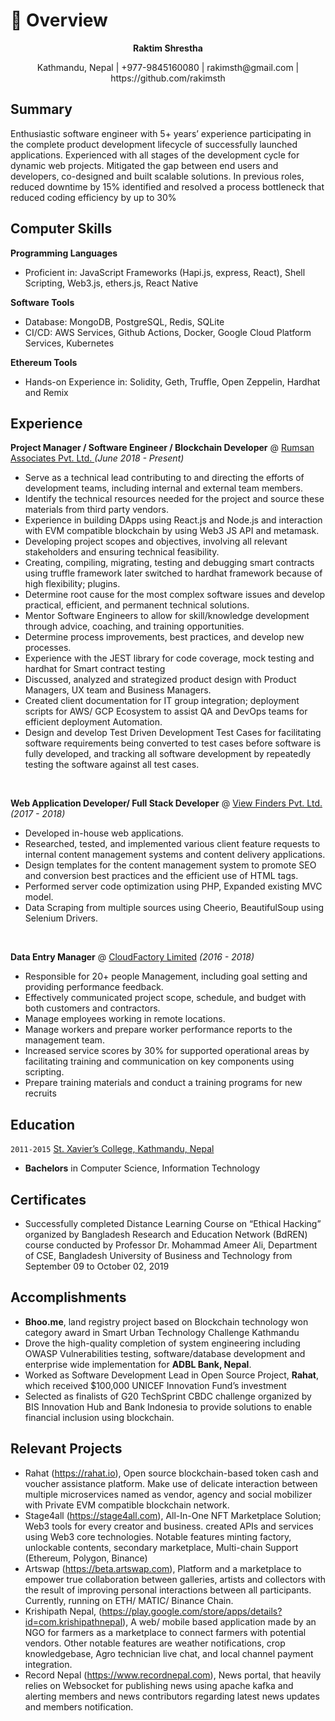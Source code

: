 # 📖 Overview

<p align="center"><strong>Raktim Shrestha</strong></p>
<p align="center"> 
Kathmandu, Nepal | +977-9845160080 | rakimsth@gmail.com | https://github.com/rakimsth
</p>

## Summary

Enthusiastic software engineer with 5+ years’ experience participating in the complete product development lifecycle of successfully launched applications. Experienced with all stages of the development cycle for dynamic web projects. Mitigated the gap between end users and developers, co-designed and built scalable solutions. In previous roles, reduced downtime by 15% identified and resolved a process bottleneck that reduced coding efficiency by up to 30%

## Computer Skills

**Programming Languages**

- Proficient in: JavaScript Frameworks (Hapi.js, express, React), Shell Scripting, Web3.js, ethers.js, React Native

**Software Tools**

- Database: MongoDB, PostgreSQL, Redis, SQLite
- CI/CD: AWS Services, Github Actions, Docker, Google Cloud Platform Services, Kubernetes

**Ethereum Tools**

- Hands-on Experience in: Solidity, Geth, Truffle, Open Zeppelin, Hardhat and Remix

## Experience

**Project Manager / Software Engineer / Blockchain Developer** @ [Rumsan Associates Pvt. Ltd. ](https://rumsan.com/)_(June 2018 - Present)_

- Serve as a technical lead contributing to and directing the efforts of development teams, including internal and external team members.
- Identify the technical resources needed for the project and source these materials from third party vendors.
- Experience in building DApps using React.js and Node.js and interaction with EVM compatible blockchain by using Web3 JS API and metamask.
- Developing project scopes and objectives, involving all relevant stakeholders and ensuring technical feasibility.
- Creating, compiling, migrating, testing and debugging smart contracts using truffle framework later switched to hardhat framework because of high flexibility; plugins.
- Determine root cause for the most complex software issues and develop practical, efficient, and permanent technical solutions.
- Mentor Software Engineers to allow for skill/knowledge development through advice, coaching, and training opportunities.
- Determine process improvements, best practices, and develop new processes.
- Experience with the JEST library for code coverage, mock testing and hardhat for Smart contract testing
- Discussed, analyzed and strategized product design with Product Managers, UX team and Business Managers.
- Created client documentation for IT group integration; deployment scripts for AWS/ GCP Ecosystem to assist QA and DevOps teams for efficient deployment Automation.
- Design and develop Test Driven Development Test Cases for facilitating software requirements being converted to test cases before software is fully developed, and tracking all software development by repeatedly testing the software against all test cases.

&nbsp;

**Web Application Developer/ Full Stack Developer** @ [View Finders Pvt. Ltd.](https://viewfinders.com.np/) _(2017 - 2018)_

- Developed in-house web applications.
- Researched, tested, and implemented various client feature requests to internal content management systems and content delivery applications.
- Design templates for the content management system to promote SEO and conversion best practices and the efficient use of HTML tags.
- Performed server code optimization using PHP, Expanded existing MVC model.
- Data Scraping from multiple sources using Cheerio, BeautifulSoup using Selenium Drivers.

&nbsp;

**Data Entry Manager** @ [CloudFactory Limited](https://www.cloudfactory.com.np/) _(2016 - 2018)_

- Responsible for 20+ people Management, including goal setting and providing performance feedback.
- Effectively communicated project scope, schedule, and budget with both customers and contractors.
- Manage employees working in remote locations.
- Manage workers and prepare worker performance reports to the management team.
- Increased service scores by 30% for supported operational areas by facilitating training and communication on key components using scripting.
- Prepare training materials and conduct a training programs for new recruits

## Education

`2011-2015` [St. Xavier’s College, Kathmandu, Nepal](https://sxc.edu.np/)

- **Bachelors** in Computer Science, Information Technology

## Certificates

- Successfully completed Distance Learning Course on “Ethical Hacking” organized by Bangladesh Research and Education Network (BdREN) course conducted by Professor Dr. Mohammad Ameer Ali, Department of CSE, Bangladesh University of Business and Technology from September 09 to October 02, 2019

## Accomplishments

- **Bhoo.me**, land registry project based on Blockchain technology won category award in Smart Urban Technology Challenge Kathmandu
- Drove the high-quality completion of system engineering including OWASP Vulnerabilities testing, software/database development and enterprise wide implementation for **ADBL Bank, Nepal**.
- Worked as Software Development Lead in Open Source Project, **Rahat**, which received $100,000 UNICEF Innovation Fund’s investment
- Selected as finalists of G20 TechSprint CBDC challenge organized by BIS Innovation Hub and Bank Indonesia to provide solutions to enable financial inclusion using blockchain.

## Relevant Projects

- Rahat (https://rahat.io), Open source blockchain-based token cash and voucher assistance platform. Make use of delicate interaction between multiple microservices named as vendor, agency and social mobilizer with Private EVM compatible blockchain network.
- Stage4all (https://stage4all.com), All-In-One NFT Marketplace Solution; Web3 tools for every creator and business. created APIs and services using Web3 core technologies. Notable features minting factory, unlockable contents, secondary marketplace, Multi-chain Support (Ethereum, Polygon, Binance)
- Artswap (https://beta.artswap.com), Platform and a marketplace to empower true collaboration between galleries, artists and collectors with the result of improving personal interactions between all participants. Currently, running on ETH/ MATIC/ Binance Chain.
- Krishipath Nepal, (https://play.google.com/store/apps/details?id=com.krishipathnepal), A web/ mobile based application made by an NGO for farmers as a marketplace to connect farmers with potential vendors. Other notable features are weather notifications, crop knowledgebase, Agro technician live chat, and local channel payment integration.
- Record Nepal (https://www.recordnepal.com), News portal, that heavily relies on Websocket for publishing news using apache kafka and alerting members and news contributors regarding latest news updates and members notification.
